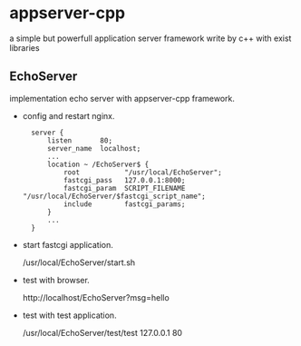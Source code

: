 appserver-cpp
=============

a simple but powerfull application server framework write by c++ with exist libraries


EchoServer
----------
implementation echo server with appserver-cpp framework.

* config and restart nginx.

        server {
            listen       80;
            server_name  localhost;
            ...
            location ~ /EchoServer$ {
                root           "/usr/local/EchoServer";
                fastcgi_pass   127.0.0.1:8000;
                fastcgi_param  SCRIPT_FILENAME  "/usr/local/EchoServer/$fastcgi_script_name";
                include        fastcgi_params;
            } 
            ...
        }

* start fastcgi application.

  /usr/local/EchoServer/start.sh

* test with browser.

  http://localhost/EchoServer?msg=hello 

* test with test application.

  /usr/local/EchoServer/test/test 127.0.0.1 80
